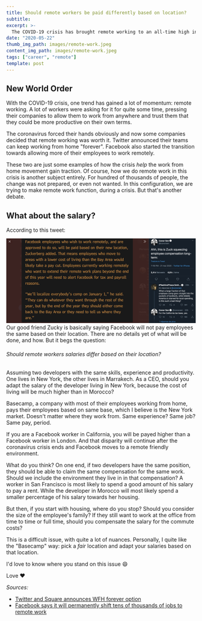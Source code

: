 ```yaml
---
title: Should remote workers be paid differently based on location?
subtitle:
excerpt: >-
  The COVID-19 crisis has brought remote working to an all-time high in the world. But with this new world order comes a new question: should workers be paid differently if they don't live in the same area?
date: "2020-05-22"
thumb_img_path: images/remote-work.jpeg
content_img_path: images/remote-work.jpeg
tags: ["career", "remote"]
template: post
---
```


## New World Order

With the COVID-19 crisis, one trend has gained a lot of momentum: remote working. A lot of workers were asking for it for quite some time, pressing their companies to allow them to work from anywhere and trust them that they could be more productive on their own terms.

The coronavirus forced their hands obviously and now some companies decided that remote working was worth it. Twitter announced their teams can keep working from home "forever". Facebook also started the transition towards allowing more of their employees to work remotely.

These two are just some examples of how the crisis _help_ the work from home movement gain traction. Of course, how we do remote work in this crisis is another subject entirely. For hundred of thousands of people, the change was not prepared, or even not wanted. In this configuration, we are trying to make remote work function, during a crisis. But that's another debate.

## What about the salary?

According to this tweet:

<img alt="Tweet about remote work for Facebook" src='./images/remote-work-tweet.png'>
<br/>
Our good friend Zucky is basically saying Facebook will not pay employees the same based on their location. There are no details yet of what will be done, and how. But it begs the question:

###### Should remote workers salaries differ based on their location?

Assuming two developers with the same skills, experience and productivity. One lives in New York, the other lives in Marrakech. As a CEO, should you adapt the salary of the developer living in New York, because the cost of living will be much higher than in Morocco?

Basecamp, a company with most of their employees working from home, pays their employees based on same base, which I believe is the New York market. Doesn't matter where they work from. Same experience? Same job? Same pay, period.

If you are a Facebook worker in California, you will be payed higher than a Facebook worker in London. And that disparity will continue after the coronavirus crisis ends and Facebook moves to a remote friendly environment.

What do you think? On one end, if two developers have the same position, they should be able to claim the same compensation for the same work. Should we include the environment they live in in that compensation? A worker in San Francisco is most likely to spend a good amount of his salary to pay a rent. While the developer in Morocco will most likely spend a smaller percentage of his salary towards her housing.

But then, if you start with housing, where do you stop? Should you consider the size of the employee's family? If they still want to work at the office from time to time or full time, should you compensate the salary for the commute costs?

This is a difficult issue, with quite a lot of nuances. Personally, I quite like the "Basecamp" way: pick a _fair_ location and adapt your salaries based on that location.

I'd love to know where you stand on this issue :smile:

Love :heart:

_Sources:_

- [Twitter and Square announces WFH forever option](https://www.forbes.com/sites/danabrownlee/2020/05/18/twitter-square-announce-work-from-home-forever-optionwhat-are-the-risks/#70c683ea2565)
- [Facebook says it will permanently shift tens of thousands of jobs to remote work](https://www.theverge.com/facebook/2020/5/21/21265699/facebook-remote-work-shift-workforce-permanent-covid-19-mark-zuckerberg-interview)
